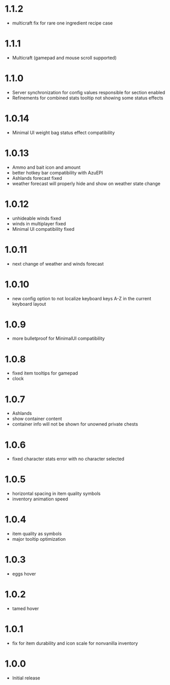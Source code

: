 # 1.1.2
* multicraft fix for rare one ingredient recipe case

# 1.1.1
* Multicraft (gamepad and mouse scroll supported)

# 1.1.0
* Server synchronization for config values responsible for section enabled
* Refinements for combined stats tooltip not showing some status effects

# 1.0.14
* Minimal UI weight bag status effect compatibility

# 1.0.13
* Ammo and bait icon and amount
* better hotkey bar compatibility with AzuEPI
* Ashlands forecast fixed
* weather forecast will properly hide and show on weather state change

# 1.0.12
* unhideable winds fixed
* winds in multiplayer fixed
* Minimal UI compatibility fixed

# 1.0.11
* next change of weather and winds forecast

# 1.0.10
* new config option to not localize keyboard keys A-Z in the current keyboard layout

# 1.0.9
* more bulletproof for MinimalUI compatibility

# 1.0.8
* fixed item tooltips for gamepad
* clock

# 1.0.7
* Ashlands
* show container content
* container info will not be shown for unowned private chests

# 1.0.6
* fixed character stats error with no character selected

# 1.0.5
* horizontal spacing in item quality symbols
* inventory animation speed

# 1.0.4
* item quality as symbols
* major tooltip optimization

# 1.0.3
* eggs hover

# 1.0.2
* tamed hover

# 1.0.1
* fix for item durability and icon scale for nonvanilla inventory

# 1.0.0
* Initial release